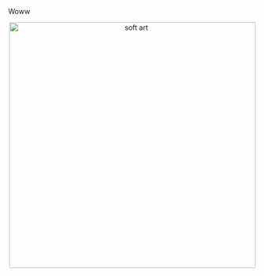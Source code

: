 Woww
<p align="center">
  <img src="![![Uploading image.png…]()
]()
" alt="soft art" width="500"/>
</p>
